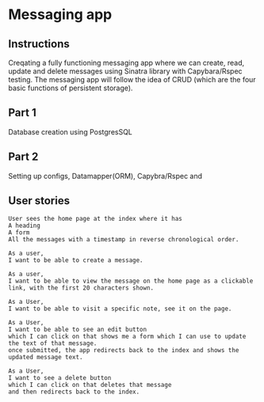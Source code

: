 # Messaging app

## Instructions 
Creqating a fully functioning messaging app where we can create, read, update and delete messages using Sinatra library with Capybara/Rspec testing. The messaging app will follow the idea of CRUD (which are the four basic functions of persistent storage).

## Part 1
Database creation using PostgresSQL
## Part 2
Setting up configs, Datamapper(ORM), Capybra/Rspec and 
## User stories
```
User sees the home page at the index where it has
A heading
A form
All the messages with a timestamp in reverse chronological order.
```
```
As a user, 
I want to be able to create a message.
```
```
As a user, 
I want to be able to view the message on the home page as a clickable link, with the first 20 characters shown.
```
```
As a User, 
I want to be able to visit a specific note, see it on the page. 
```
```
As a User, 
I want to be able to see an edit button
which I can click on that shows me a form which I can use to update the text of that message.
once submitted, the app redirects back to the index and shows the updated message text.
```
```
As a User, 
I want to see a delete button
which I can click on that deletes that message
and then redirects back to the index.
```


